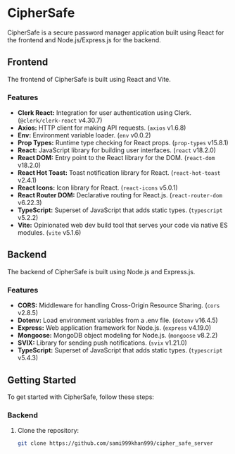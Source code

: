 # CipherSafe

CipherSafe is a secure password manager application built using React for the frontend and Node.js/Express.js for the backend.

## Frontend

The frontend of CipherSafe is built using React and Vite.

### Features

- **Clerk React:** Integration for user authentication using Clerk. (`@clerk/clerk-react` v4.30.7)
- **Axios:** HTTP client for making API requests. (`axios` v1.6.8)
- **Env:** Environment variable loader. (`env` v0.0.2)
- **Prop Types:** Runtime type checking for React props. (`prop-types` v15.8.1)
- **React:** JavaScript library for building user interfaces. (`react` v18.2.0)
- **React DOM:** Entry point to the React library for the DOM. (`react-dom` v18.2.0)
- **React Hot Toast:** Toast notification library for React. (`react-hot-toast` v2.4.1)
- **React Icons:** Icon library for React. (`react-icons` v5.0.1)
- **React Router DOM:** Declarative routing for React.js. (`react-router-dom` v6.22.3)
- **TypeScript:** Superset of JavaScript that adds static types. (`typescript` v5.2.2)
- **Vite:** Opinionated web dev build tool that serves your code via native ES modules. (`vite` v5.1.6)

## Backend

The backend of CipherSafe is built using Node.js and Express.js.

### Features

- **CORS:** Middleware for handling Cross-Origin Resource Sharing. (`cors` v2.8.5)
- **Dotenv:** Load environment variables from a .env file. (`dotenv` v16.4.5)
- **Express:** Web application framework for Node.js. (`express` v4.19.0)
- **Mongoose:** MongoDB object modeling for Node.js. (`mongoose` v8.2.2)
- **SVIX:** Library for sending push notifications. (`svix` v1.21.0)
- **TypeScript:** Superset of JavaScript that adds static types. (`typescript` v5.4.3)

## Getting Started

To get started with CipherSafe, follow these steps:

### Backend

1. Clone the repository:

   ```bash
   git clone https://github.com/sami999khan999/cipher_safe_server
